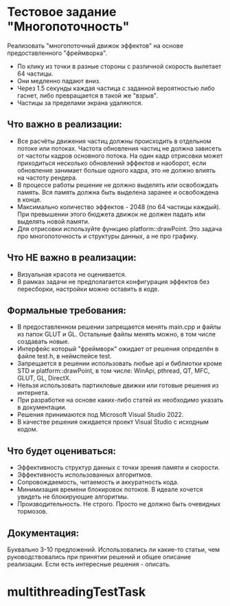 # Тестовое задание "Многопоточность"
Реализовать "многопоточный движок эффектов" на основе предоставленного "фреймворка".
- По клику из точки в разные стороны с различной скорость вылетает 64 частицы.
- Они медленно падают вниз.
- Через 1.5 секунды каждая частица с заданной вероятностью либо гаснет, либо превращается в такой же "взрыв".
- Частицы за пределами экрана удаляются.

## Что важно в реализации:
- Все расчёты движения частиц должны происходить в отдельном потоке или потоках.
  Частота обновления частиц не должна зависеть от частоты кадров основного потока.
  На один кадр отрисовки может приходиться несколько обновлений эффектов и наоборот,
    если обновление занимает больше одного кадра, это не должно влиять на частоту рендера.
- В процессе работы решение не должно выделять или освобождать память. Вся память должна быть выделена заранее и освобождена в конце.
- Максимально количество эффектов - 2048 (по 64 частицы каждый). При превышении этого бюджета движок не должен падать или выделять новой памяти.
- Для отрисовки используйте функцию platform::drawPoint.
  Это задача про многопоточность и структуры данных, а не про графику.

## Что НЕ важно в реализации:
- Визуальная красота не оценивается. 
- В рамках задачи не предполагается конфигурация эффектов без пересборки, настройки можно оставить в коде.

## Формальные требования:
- В предоставленном решении запрещается менять main.cpp и файлы из папок GLUT и GL. Остальные файлы менять можно, в том числе создавать новые.
- Интерфейс который "фреймворк" ожидает от решения определён в файле test.h, в неймспейсе test.
- Запрещается в решении использовать любые api и библиотки кроме STD и platform::drawPoint, в том числе: WinApi, pthread, QT, MFC, GLUT, GL, DirectX.
- Нельзя использовать партикловые движки или готовые решения из интернета.
- При разработке на основе каких-либо статей их необходимо указать в документации.
- Решения принимаются под Microsoft Visual Studio 2022.
- В качестве решения ожидается проект Visual Studio с исходным кодом.

## Что будет оцениваться:
- Эффективность структур данных с точки зрения памяти и скорости.
- Эффективность использованных алгоритмов.
- Сопровождаемость, читаемость и аккуратность кода.
- Минимизация времени блокировок потоков. В идеале хочется увидеть не блокирующие алгоритмы.
- Производительность. Не строго. Просто не должно быть очевидных тормозов.

## Документация:
Буквально 3-10 предложений.
Использовались ли какие-то статьи, 
 чем руководствовались при принятии решений
 и общее описание реализации.
Если есть интересные решения - описать.
# multithreadingTestTask
